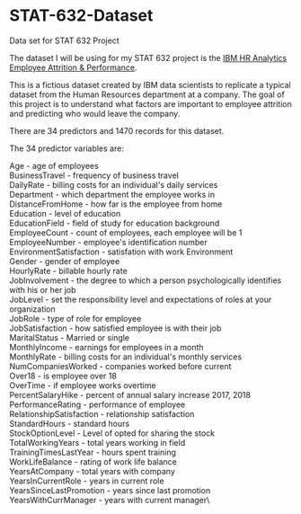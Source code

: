 # STAT-632-Dataset
Data set for STAT 632 Project

The dataset I will be using for my STAT 632 project is the [IBM HR Analytics Employee Attrition & Performance](https://www.kaggle.com/datasets/pavansubhasht/ibm-hr-analytics-attrition-dataset).

This is a fictious dataset created by IBM data scientists to replicate a typical dataset from the Human Resources department at a company. The goal of this project is to understand what factors are important to employee attrition and predicting who would leave the company.

There are 34 predictors and 1470 records for this dataset. 

The 34 predictor variables are:

Age - age of employees \
BusinessTravel - frequency of business travel\
DailyRate - billing costs for an individual's daily services\
Department - which department the employee works in\
DistanceFromHome - how far is the employee from home\
Education - level of education\
EducationField - field of study for education background\
EmployeeCount - count of employees, each employee will be 1\
EmployeeNumber - employee's identification number\
EnvironmentSatisfaction - satisfation with work Environment\
Gender - gender of employee\
HourlyRate - billable hourly rate \
JobInvolvement - the degree to which a person psychologically identifies with his or her job\
JobLevel -  set the responsibility level and expectations of roles at your organization\
JobRole - type of role for employee\
JobSatisfaction - how satisfied employee is with their job\
MaritalStatus - Married or single\
MonthlyIncome - earnings for employees in a month\
MonthlyRate - billing costs for an individual's monthly services\
NumCompaniesWorked - companies worked before current\
Over18 - is employee over 18\
OverTime - if employee works overtime\
PercentSalaryHike - percent of annual salary increase 2017, 2018\
PerformanceRating - performance of employee\
RelationshipSatisfaction - relationship satisfaction\
StandardHours - standard hours\
StockOptionLevel - Level of opted for sharing the stock\
TotalWorkingYears - total years working in field\
TrainingTimesLastYear - hours spent training\
WorkLifeBalance - rating of work life balance\
YearsAtCompany - total years with company\
YearsInCurrentRole - years in current role\
YearsSinceLastPromotion - years since last promotion\
YearsWithCurrManager - years with current manager\
